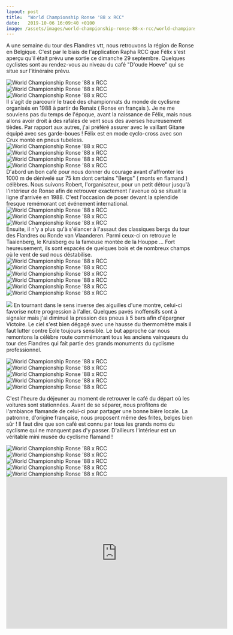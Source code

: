 ```yaml
---
layout: post
title:  "World Championship Ronse '88 x RCC"
date:   2019-10-06 16:09:40 +0100
image: /assets/images/world-championship-ronse-88-x-rcc/world-championship-ronse-88-x-rcc_11409.jpg
---
```

A une semaine du tour des Flandres vtt, nous retrouvons la région de Ronse en Belgique.
C'est par le biais de l'application Rapha RCC que Félix s'est aperçu qu'il était prévu une sortie ce dimanche 29 septembre.
Quelques cyclistes sont au rendez-vous au niveau du café "D'oude Hoeve" qui se situe sur l'itinéraire prévu.

<div class="gallery-box">
  <div class="gallery">
<img src="/assets/images/world-championship-ronse-88-x-rcc/world-championship-ronse-88-x-rcc_11405.jpg" title="" alt="World Championship Ronse '88 x RCC" >
<img src="/assets/images/world-championship-ronse-88-x-rcc/world-championship-ronse-88-x-rcc_11406.jpg" title="" alt="World Championship Ronse '88 x RCC" >
<img src="/assets/images/world-championship-ronse-88-x-rcc/world-championship-ronse-88-x-rcc_11407.jpg" title="" alt="World Championship Ronse '88 x RCC" >
</div>
</div>
Il s'agit de parcourir le tracé des championnats du monde de cyclisme organisés en 1988 à partir de Renaix ( Ronse en français ).
Je ne me souviens pas du temps de l'époque, avant la naissance de Félix, mais nous allons avoir droit à des rafales de vent sous des averses heureusement tièdes.
Par rapport aux autres, j'ai préféré assurer avec le vaillant Gitane équipé avec ses garde-boues !
Félix est en mode cyclo-cross avec son Crux monté en pneus tubeless.

<div class="gallery-box">
  <div class="gallery">
<img src="/assets/images/world-championship-ronse-88-x-rcc/world-championship-ronse-88-x-rcc_11415.jpg" title="" alt="World Championship Ronse '88 x RCC" >
<img src="/assets/images/world-championship-ronse-88-x-rcc/world-championship-ronse-88-x-rcc_11418.jpg" title="" alt="World Championship Ronse '88 x RCC" >
<img src="/assets/images/world-championship-ronse-88-x-rcc/world-championship-ronse-88-x-rcc_11419.jpg" title="" alt="World Championship Ronse '88 x RCC" >
<img src="/assets/images/world-championship-ronse-88-x-rcc/world-championship-ronse-88-x-rcc_11420.jpg" title="" alt="World Championship Ronse '88 x RCC" >
</div>
</div>
D'abord un bon café pour nous donner du courage avant d'affronter les 1000 m de dénivelé sur 75 km dont certains "Bergs" ( monts en flamand ) célèbres.
Nous suivons Robert, l'organisateur, pour un petit détour jusqu'à l'intérieur de Ronse afin de retrouver exactement l'avenue où se situait la ligne d'arrivée en 1988.
C'est l'occasion de poser devant la splendide fresque remémorant cet événement international.

<div class="gallery-box">
  <div class="gallery">
<img src="/assets/images/world-championship-ronse-88-x-rcc/world-championship-ronse-88-x-rcc_11408.jpg" title="" alt="World Championship Ronse '88 x RCC" >
<img src="/assets/images/world-championship-ronse-88-x-rcc/world-championship-ronse-88-x-rcc_11409.jpg" title="RCC Team" alt="World Championship Ronse '88 x RCC" >
<img src="/assets/images/world-championship-ronse-88-x-rcc/world-championship-ronse-88-x-rcc_11410.jpg" title="" alt="World Championship Ronse '88 x RCC" >
</div>
</div>
Ensuite, il n'y a plus qu'à s'élancer à l'assaut des classiques bergs du tour des Flandres ou Ronde van Vlaanderen.
Parmi ceux-ci on retrouve le Taaienberg, le Kruisberg ou la fameuse montée de la Houppe ...
Fort heureusement, ils sont espacés de quelques bois et de nombreux champs où le vent de sud nous déstabilise.

<div class="gallery-box">
  <div class="gallery">
<img src="/assets/images/world-championship-ronse-88-x-rcc/world-championship-ronse-88-x-rcc_11426.jpg" title="" alt="World Championship Ronse '88 x RCC" >
<img src="/assets/images/world-championship-ronse-88-x-rcc/world-championship-ronse-88-x-rcc_11427.jpg" title="" alt="World Championship Ronse '88 x RCC" >
<img src="/assets/images/world-championship-ronse-88-x-rcc/world-championship-ronse-88-x-rcc_11428.jpg" title="" alt="World Championship Ronse '88 x RCC" >
<img src="/assets/images/world-championship-ronse-88-x-rcc/world-championship-ronse-88-x-rcc_11429.jpg" title="" alt="World Championship Ronse '88 x RCC" >
<img src="/assets/images/world-championship-ronse-88-x-rcc/world-championship-ronse-88-x-rcc_11430.jpg" title="" alt="World Championship Ronse '88 x RCC" >
<img src="/assets/images/world-championship-ronse-88-x-rcc/world-championship-ronse-88-x-rcc_11431.jpg" title="" alt="World Championship Ronse '88 x RCC" >
</div>
</div>

![](/assets/images/world-championship-ronse-88-x-rcc/world-championship-ronse-88-x-rcc_11428.jpg)
En tournant dans le sens inverse des aiguilles d'une montre, celui-ci favorise notre progression à l'aller.
Quelques pavés inoffensifs sont à signaler mais j'ai diminué la pression des pneus à 5 bars afin d'épargner Victoire.
Le ciel s'est bien dégagé avec une hausse du thermomètre mais il faut lutter contre Eole toujours sensible.
Le but approche car nous remontons la célèbre route commémorant tous les anciens vainqueurs du tour des Flandres qui fait partie des grands monuments du cyclisme professionnel.

<div class="gallery-box">
  <div class="gallery">
<img src="/assets/images/world-championship-ronse-88-x-rcc/world-championship-ronse-88-x-rcc_11421.jpg" title="" alt="World Championship Ronse '88 x RCC" >
<img src="/assets/images/world-championship-ronse-88-x-rcc/world-championship-ronse-88-x-rcc_11422.jpg" title="" alt="World Championship Ronse '88 x RCC" >
<img src="/assets/images/world-championship-ronse-88-x-rcc/world-championship-ronse-88-x-rcc_11423.jpg" title="" alt="World Championship Ronse '88 x RCC" >
<img src="/assets/images/world-championship-ronse-88-x-rcc/world-championship-ronse-88-x-rcc_11424.jpg" title="" alt="World Championship Ronse '88 x RCC" >
<img src="/assets/images/world-championship-ronse-88-x-rcc/world-championship-ronse-88-x-rcc_11425.jpg" title="Une année de champions !" alt="World Championship Ronse '88 x RCC" >
</div>
</div>

C'est l'heure du déjeuner au moment de retrouver le café du départ où les voitures sont stationnées.
Avant de se séparer, nous profitons de l'ambiance flamande de celui-ci pour partager une bonne bière locale.
La patronne, d'origine française, nous proposent même des frites, belges bien sûr !
Il faut dire que son café est connu par tous les grands noms du cyclisme qui ne manquent pas d'y passer.
D'ailleurs l'intérieur est un véritable mini musée du cyclisme flamand !

<div class="gallery-box">
  <div class="gallery">
<img src="/assets/images/world-championship-ronse-88-x-rcc/world-championship-ronse-88-x-rcc_11412.jpg" title="Une bière bien méritée !" alt="World Championship Ronse '88 x RCC" >
<img src="/assets/images/world-championship-ronse-88-x-rcc/world-championship-ronse-88-x-rcc_11413.jpg" title="" alt="World Championship Ronse '88 x RCC" >
<img src="/assets/images/world-championship-ronse-88-x-rcc/world-championship-ronse-88-x-rcc_11414.jpg" title="" alt="World Championship Ronse '88 x RCC" >
<img src="/assets/images/world-championship-ronse-88-x-rcc/world-championship-ronse-88-x-rcc_11416.jpg" title="" alt="World Championship Ronse '88 x RCC" >
<img src="/assets/images/world-championship-ronse-88-x-rcc/world-championship-ronse-88-x-rcc_11417.jpg" title="" alt="World Championship Ronse '88 x RCC" >
</div>
</div>
<center><iframe src="https://www.strava.com/activities/2750431168/embed/ced0c1875166ad89b7bbc7bf81c8a03acfadd8f3" width="590" height="405" frameborder="0" scrolling="no"></iframe></center>